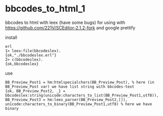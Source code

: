 # bbcodes_to_html_1
bbcodes to html with leex (have some bugs)
for using with https://github.com/221V/SCEditor-2.1.2-fork and google prettify


install
```
erl
1> leex:file(bbcodeslex).
{ok,"./bbcodeslex.erl"}
2> c(bbcodeslex).
{ok,bbcodeslex}
```

use
```
BB_Preview_Post1 = hm:htmlspecialchars(BB_Preview_Post), % here (in BB_Preview_Post var) we have list string with bbcodes-text 
{ok, BB_Preview_Post2, _} = bbcodeslex:string(unicode:characters_to_list(BB_Preview_Post1,utf8)),
BB_Preview_Post3 = hm:leex_parser(BB_Preview_Post2,[]),
unicode:characters_to_binary(BB_Preview_Post1,utf8) % here we have binary
```
